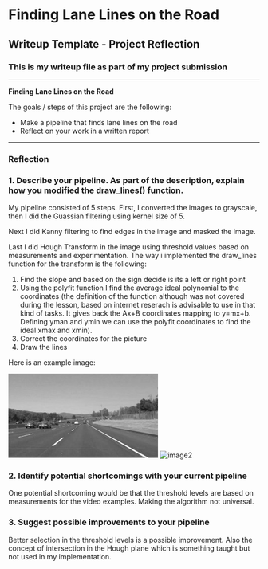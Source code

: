 # **Finding Lane Lines on the Road** 

## Writeup Template - Project Reflection

### This is my writeup file as part of my project submission

---

**Finding Lane Lines on the Road**

The goals / steps of this project are the following:
* Make a pipeline that finds lane lines on the road
* Reflect on your work in a written report


[//]: # (Image References)

[image1]: ./examples/grayscale.jpg "Grayscale"

[image2]: ./tests_images/output.jpg "Final Output"

---

### Reflection

### 1. Describe your pipeline. As part of the description, explain how you modified the draw_lines() function.

My pipeline consisted of 5 steps. First, I converted the images to grayscale, then I did the Guassian filtering using kernel size of 5.

Next I did Kanny filtering to find edges in the image and masked the image.

Last I did Hough Transform in the image using threshold values based on measurements and experimentation. The way i implemented the draw_lines function for the transform is the following:

1. Find the slope and based on the sign decide is its a left or right point
2. Using the polyfit function I find the average ideal polynomial to the coordinates (the definition of the function although was not covered during the lesson, based on internet reserach is advisable to use in that kind of tasks. It gives back the Ax+B coordinates mapping to y=mx+b. Defining yman and ymin we can use the polyfit coordinates to find the ideal xmax and xmin).
3. Correct the coordinates for the picture
4. Draw the lines

Here is an example image:

![image1]
![image2]

### 2. Identify potential shortcomings with your current pipeline


One potential shortcoming would be that the threshold levels are based on measurements for the video examples. Making the algorithm not universal.


### 3. Suggest possible improvements to your pipeline

Better selection in the threshold levels is a possible improvement. Also the concept of intersection in the Hough plane which is something taught but not used in my implementation.

